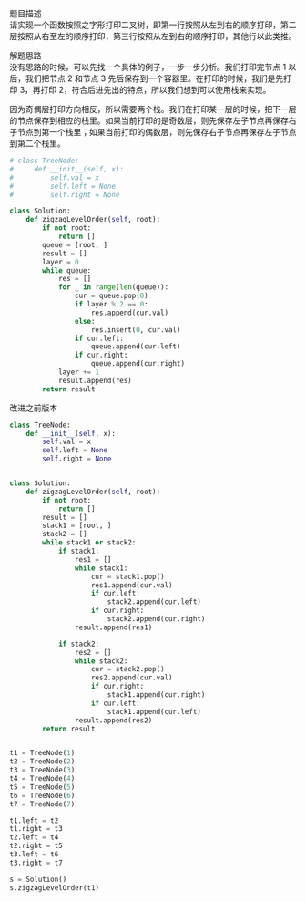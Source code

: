
题目描述  
请实现一个函数按照之字形打印二叉树，即第一行按照从左到右的顺序打印，第二层按照从右至左的顺序打印，第三行按照从左到右的顺序打印，其他行以此类推。  

解题思路  
没有思路的时候，可以先找一个具体的例子，一步一步分析。我们打印完节点 1 以后，我们把节点 2 和节点 3 先后保存到一个容器里。在打印的时候，我们是先打印 3，再打印 2，符合后进先出的特点，所以我们想到可以使用栈来实现。  

因为奇偶层打印方向相反，所以需要两个栈。我们在打印某一层的时候，把下一层的节点保存到相应的栈里。如果当前打印的是奇数层，则先保存左子节点再保存右子节点到第一个栈里；如果当前打印的偶数层，则先保存右子节点再保存左子节点到第二个栈里。  

```python
# class TreeNode:
#     def __init__(self, x):
#         self.val = x
#         self.left = None
#         self.right = None

class Solution:
    def zigzagLevelOrder(self, root):
        if not root:
            return []
        queue = [root, ]
        result = []
        layer = 0
        while queue:
            res = []
            for _ in range(len(queue)):
                cur = queue.pop(0)
                if layer % 2 == 0:
                    res.append(cur.val)
                else:
                    res.insert(0, cur.val)
                if cur.left:
                    queue.append(cur.left)
                if cur.right:
                    queue.append(cur.right)
            layer += 1
            result.append(res)
        return result
```


改进之前版本  

```python 
class TreeNode:
    def __init__(self, x):
        self.val = x
        self.left = None
        self.right = None


class Solution:
    def zigzagLevelOrder(self, root):
        if not root:
            return []
        result = []
        stack1 = [root, ]
        stack2 = []
        while stack1 or stack2:
            if stack1:
                res1 = []
                while stack1:
                    cur = stack1.pop()
                    res1.append(cur.val)
                    if cur.left:
                        stack2.append(cur.left)
                    if cur.right:
                        stack2.append(cur.right)
                result.append(res1)

            if stack2:
                res2 = []
                while stack2:
                    cur = stack2.pop()
                    res2.append(cur.val)
                    if cur.right:
                        stack1.append(cur.right)
                    if cur.left:
                        stack1.append(cur.left)
                result.append(res2)
        return result


t1 = TreeNode(1)
t2 = TreeNode(2)
t3 = TreeNode(3)
t4 = TreeNode(4)
t5 = TreeNode(5)
t6 = TreeNode(6)
t7 = TreeNode(7)

t1.left = t2
t1.right = t3
t2.left = t4
t2.right = t5
t3.left = t6
t3.right = t7

s = Solution()
s.zigzagLevelOrder(t1) 
```


